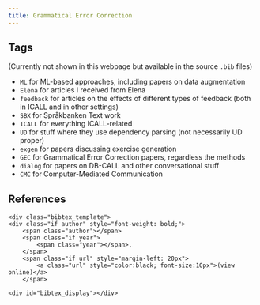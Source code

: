 ```yaml
---
title: Grammatical Error Correction
---
```


## Tags
(Currently not shown in this webpage but available in the source `.bib` files)
 
- `ML` for ML-based approaches, including papers on data augmentation
- `Elena` for articles I received from Elena
- `feedback` for articles on the effects of different types of feedback (both in ICALL and in other settings)
- `SBX` for Språkbanken Text work
- `ICALL` for everything ICALL-related
- `UD` for stuff where they use dependency parsing (not necessarily UD proper)
- `exgen` for papers discussing exercise generation
- `GEC` for Grammatical Error Correction papers, regardless the methods
- `dialog` for papers on DB-CALL and other conversational stuff
- `CMC` for Computer-Mediated Communication

## References
<head>
    <script type="text/javascript" src="https://cdn.jsdelivr.net/gh/pcooksey/bibtex-js@1.0.0/src/bibtex_js.min.js"></script>
</head>

<body>
    <bibtex src="gbc.bib"></bibtex>

    <div class="bibtex_template">
    <div class="if author" style="font-weight: bold;">
        <span class="author"></span>
        <span class="if year">
            <span class="year"></span>, 
        </span>
        <span class="if url" style="margin-left: 20px">
            <a class="url" style="color:black; font-size:10px">(view online)</a>
        </span>
  </div>
  <div style="margin-left: 10px; margin-bottom:5px;">
    <span class="title"></span>
  </div>
    </div>

    <div id="bibtex_display"></div>
</body>